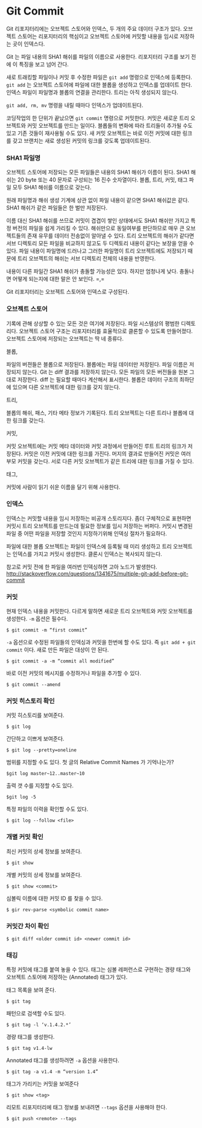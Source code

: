 # Git Commit

Git 리포지터리에는 오브젝트 스토어와 인덱스, 두 개의 주요 데이터 구조가 있다.
오브젝트 스토어는 리포지터리의 핵심이고
오브젝트 스토어에 커밋할 내용을 임시로 저장하는 곳이 인덱스다.

Git 는 파일 내용의 SHA1 해쉬를 파일의 이름으로 사용한다.
리포지터리 구조를 보기 전에 이 특징을 보고 넘어 간다.


새로 트래킹할 파일이나 커밋 후 수정한 파일은 `git add` 명령으로 인덱스에 등록한다.
`git add`  는 오브젝트 스토어에 파일에 대한 블롭을 생성하고 인덱스를 업데이트 한다.
인덱스 파일이 파일명과 블롭의 연결을 관리한다.
트리는 아직 생성되지 않는다. 


`git add, rm, mv` 명령을 내릴 때마다 인덱스가 업데이트된다.


코딩작업의 한 단위가 끝났으면 `git commit` 명령으로 커밋한다.
커밋은 새로운 트리 오브젝트와 커밋 오브젝트를 만드는 일이다.
블롭들의 변화에 따라 트리들이 추가될 수도 있고 기존 것들이 재사용될 수도 있다.
새 커밋 오브젝트는 바로 이전 커밋에 대한 링크를 갖고 브랜치는 새로 생성된 커밋의 링크를 갖도록 업데이트된다.


### SHA1 파일명

오브젝트 스토어에 저장되는 모든 파일들은 내용의 SHA1 해쉬가 이름이 된다.
SHA1 해쉬는 20 byte 또는 40 문자로 구성되는 16 진수 숫자열이다.
블롭, 트리, 커밋, 태그 파일 모두 SHA1 해쉬를 이름으로 갖는다.

원래 파일명과 해쉬 생성 기계에 상관 없이 파일 내용이 같으면 SHA1 해쉬값은 같다.
SHA1 해쉬가 같은 파일들은 한 벌만 저장된다.

이름 대신 SHA1 해쉬를 쓰므로 커밋이 겹겹이 쌓인 상태에서도 SHA1 해쉬만 가지고 특정 버전의 파일을 쉽게 가리킬 수 있다.
해쉬만으로 동일여부를 판단하므로 매우 큰 오브젝트들의 존재 유무를 데이터 전송없이 알아낼 수 있다. 
트리 오브젝트의 해쉬가 같다면 서브 디렉토리 모든 파일을 비교하지 않고도 두 디렉토리 내용이 같다는 보장을 얻을 수 있다.
파일 내용이 파일명에 드러나고 그러한 파일명이 트리 오브젝트에도 저장되기 때문에
트리 오브젝트의 해쉬는 서브 디렉토리 전체의 내용을 반영한다.

내용이 다른 파일간 SHA1 해쉬가 충돌할 가능성은 있다. 하지만 엄청나게 낮다.
충돌나면 어떻게 되는지에 대한 말은 안 보인다. =,=

Git 리포지터리는 오브젝트 스토어와 인덱스로 구성된다.


### 오브젝트 스토어

기록에 관해 상상할 수 있는 모든 것은 여기에 저장된다.
파일 시스템상의 평범한 디렉토리다.
오브젝트 스토어 구조는 리포지터리를 효율적으로 클론할 수 있도록 만들어졌다.
오브젝트 스토어에 저장되는 오브젝트는 딱 네 종류다.

블롭,

파일의 버젼들은 블롭으로 저장된다.
블롭에는 파일 데이터만 저장된다. 파일 이름은 저장되지 않는다.
Git 는 diff 결과를 저장하지 않는다. 모든 파일의 모든 버전들을 원본 그대로 저장한다.
diff 는 필요할 때마다 계산해서 표시한다.
블롭은 데이터 구조의 최하단에 있으며 다른 오브젝트에 대한 링크를 갖지 않는다.

트리,

블롭의 해쉬, 패스, 기타 메타 정보가 기록된다.
트리 오브젝트는 다른 트리나 블롭에 대한 링크를 갖는다.

커밋,

커밋 오브젝트에는 커밋 메타 데이터와 커밋 과정에서 만들어진 루트 트리의 링크가 저장된다.
커밋은 이전 커밋에 대한 링크를 가진다.
머지의 결과로 만들어진 커밋은 여러 부모 커밋을 갖는다.
서로 다른 커밋 오브젝트가 같은 트리에 대한 링크를 가질 수 있다.

태그,

커밋에 사람이 읽기 쉬운 이름을 달기 위해 사용한다.


### 인덱스

인덱스는 커밋할 내용을 임시 저장하는 비공개 스토리지다.
좀더 구체적으로 표현하면 커밋시 트리 오브젝트를 만드는데 필요한 정보를 임시 저장하는 버퍼다.
커밋시 변경된 파일 중 어떤 파일을 저장할 것인지 지정하기위해 인덱싱 절차가 필요하다.

파일에 대한 블롭 오브젝트는 파일이 인덱스에 등록될 때 미리 생성하고 
트리 오브젝트는 인덱스를 가지고 커밋시 생성한다.
클론시 인덱스는 복사되지 않는다.

참고로 커밋 전에 한 파일을 여러번 인덱싱하면 고아 노드가 발생한다.
<http://stackoverflow.com/questions/1341675/multiple-git-add-before-git-commit>


### 커밋

현재 인덱스 내용을 커밋한다. 다르게 말하면 새로운 트리 오브젝트와 커밋 오브젝트를 생성한다.
`-m` 옵션은 필수다.

	$ git commit -m “first commit”

`-a` 옵션으로 수정된 파일들의 인덱싱과 커밋을 한번에 할 수도 있다. 즉 `git add + git commit` 이다. 
새로 만든 파일은 대상이 안 된다.

	$ git commit -a -m “commit all modified” 

바로 이전 커밋의 메시지를 수정하거나 파일을 추가할 수 있다.

	$ git commit --amend
 

### 커밋 히스토리 확인

커밋 히스토리를 보여준다.

	$ git log

간단하고 이쁘게 보여준다.

	$ git log --pretty=oneline

범위를 지정할 수도 있다.
첫 글의 Relative Commit Names 가 기억나는가?

	$git log master~12..master~10
	
출력 갯 수를 지정할 수도 있다.
	
	$git log -5

특정 파일의 이력을 확인할 수도 있다.

	$ git log --follow <file>


### 개별 커밋 확인

최신 커밋의 상세 정보를 보여준다.

	$ git show

개별 커밋의 상세 정보를 보여준다.

	$ git show <commit>

심볼릭 이름에 대한 커밋 ID 를 찾을 수 있다.

	$ gir rev-parse <symbolic commit name>


### 커밋간 차이 확인

	$ git diff <older commit id> <newer commit id>


### 태깅

특정 커밋에 태그를 붙여 놓을 수 있다.
태그는 심볼 레퍼런스로 구현하는 경량 태그와 오브젝트 스토어에 저장하는 (Annotated) 태그가 있다.

태그 목록을 보여 준다.

	$ git tag

패턴으로 검색할 수도 있다.

	$ git tag -l ‘v.1.4.2.*’

경량 태그를 생성한다.
	
	$ git tag v1.4-lw

Annotated 태그를 생성하려면 `-a` 옵션을 사용한다.

	$ git tag -a v1.4 -m “version 1.4”

태그가 가리키는 커밋을 보여준다

	$ git show <tag>

리모트 리포지터리에 태그 정보를 보내려면 `--tags` 옵션을 사용해야 한다.

	$ git push <remote> --tags

